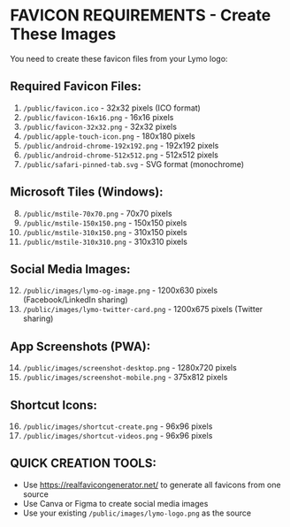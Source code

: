# FAVICON REQUIREMENTS - Create These Images

You need to create these favicon files from your Lymo logo:

## Required Favicon Files:
1. `/public/favicon.ico` - 32x32 pixels (ICO format)
2. `/public/favicon-16x16.png` - 16x16 pixels
3. `/public/favicon-32x32.png` - 32x32 pixels
4. `/public/apple-touch-icon.png` - 180x180 pixels
5. `/public/android-chrome-192x192.png` - 192x192 pixels
6. `/public/android-chrome-512x512.png` - 512x512 pixels
7. `/public/safari-pinned-tab.svg` - SVG format (monochrome)

## Microsoft Tiles (Windows):
8. `/public/mstile-70x70.png` - 70x70 pixels
9. `/public/mstile-150x150.png` - 150x150 pixels
10. `/public/mstile-310x150.png` - 310x150 pixels
11. `/public/mstile-310x310.png` - 310x310 pixels

## Social Media Images:
12. `/public/images/lymo-og-image.png` - 1200x630 pixels (Facebook/LinkedIn sharing)
13. `/public/images/lymo-twitter-card.png` - 1200x675 pixels (Twitter sharing)

## App Screenshots (PWA):
14. `/public/images/screenshot-desktop.png` - 1280x720 pixels
15. `/public/images/screenshot-mobile.png` - 375x812 pixels

## Shortcut Icons:
16. `/public/images/shortcut-create.png` - 96x96 pixels
17. `/public/images/shortcut-videos.png` - 96x96 pixels

## QUICK CREATION TOOLS:
- Use https://realfavicongenerator.net/ to generate all favicons from one source
- Use Canva or Figma to create social media images
- Use your existing `/public/images/lymo-logo.png` as the source
